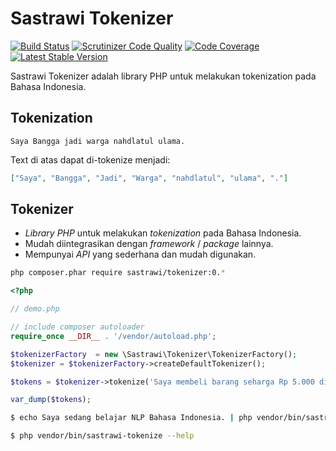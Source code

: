 Sastrawi Tokenizer
==========================

[![Build Status](https://travis-ci.org/sastrawi/tokenizer.svg?branch=master)](https://travis-ci.org/sastrawi/tokenizer) [![Scrutinizer Code Quality](https://scrutinizer-ci.com/g/sastrawi/tokenizer/badges/quality-score.png?b=master)](https://scrutinizer-ci.com/g/sastrawi/tokenizer/?branch=master) [![Code Coverage](https://scrutinizer-ci.com/g/sastrawi/tokenizer/badges/coverage.png?b=master)](https://scrutinizer-ci.com/g/sastrawi/tokenizer/?branch=master) [![Latest Stable Version](https://poser.pugx.org/sastrawi/tokenizer/v/stable.png)](https://packagist.org/packages/sastrawi/tokenizer)


Sastrawi Tokenizer adalah library PHP untuk melakukan tokenization pada Bahasa Indonesia.


Tokenization
-----------------

    Saya Bangga jadi warga nahdlatul ulama.

Text di atas dapat di-tokenize menjadi:

```json
["Saya", "Bangga", "Jadi", "Warga", "nahdlatul", "ulama", "."]
```

Tokenizer
--------------------------

- _Library PHP_ untuk melakukan _tokenization_ pada Bahasa Indonesia.
- Mudah diintegrasikan dengan _framework_ / _package_ lainnya.
- Mempunyai _API_ yang sederhana dan mudah digunakan.

```bash
php composer.phar require sastrawi/tokenizer:0.*
```

```php
<?php

// demo.php

// include composer autoloader
require_once __DIR__ . '/vendor/autoload.php';

$tokenizerFactory  = new \Sastrawi\Tokenizer\TokenizerFactory();
$tokenizer = $tokenizerFactory->createDefaultTokenizer();

$tokens = $tokenizer->tokenize('Saya membeli barang seharga Rp 5.000 di Jl. Prof. Soepomo no. 67.');

var_dump($tokens);

```


```sh
$ echo Saya sedang belajar NLP Bahasa Indonesia. | php vendor/bin/sastrawi-tokenize
```


```sh
$ php vendor/bin/sastrawi-tokenize --help
```
